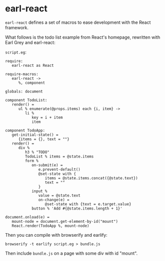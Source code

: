 
earl-react
==========

`earl-react` defines a set of macros to ease development with the
React framework.

What follows is the todo list example from React's homepage, rewritten
with Earl Grey and earl-react:

`script.eg`:

    require:
       earl-react as React
    
    require-macros:
       earl-react ->
          %, component
    
    globals: document
    
    component TodoList:
       render() =
          ul % enumerate(@props.items) each {i, item} ->
             li %
                key = i + item
                item
    
    component TodoApp:
       get-initial-state() =
          {items = {}, text = ""}
       render() =
          div %
             h3 % "TODO"
             TodoList % items = @state.items
             form %
                on-submit(e) =
                   e.prevent-default()
                   @set-state with {
                      items = @state.items.concat({@state.text})
                      text = ""
                   }
                input %
                   value = @state.text
                   on-change(e) =
                      @set-state with {text = e.target.value}
                button % 'Add #{@state.items.length + 1}'

    document.onload(e) =
       mount-node = document.get-element-by-id("mount")
       React.render(TodoApp %, mount-node)

Then you can compile with browserify and earlify:

    browserify -t earlify script.eg > bundle.js

Then include `bundle.js` on a page with some div with id "mount".
